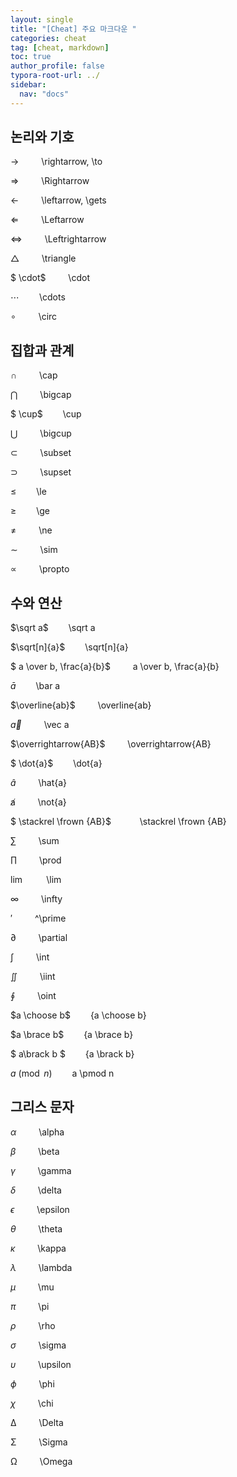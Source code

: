 ```yaml
---
layout: single
title: "[Cheat] 주요 마크다운 "
categories: cheat
tag: [cheat, markdown]
toc: true
author_profile: false
typora-root-url: ../
sidebar:
  nav: "docs"
---
```


## 논리와 기호

→    \rightarrow, \to

⇒    \Rightarrow

←    \leftarrow, \gets

⇐    \Leftarrow

⇔    \Leftrightarrow

△    \triangle

$ \cdot$    \cdot

$\cdots$   \cdots

$\circ$    \circ

## 집합과 관계

$\cap$    \cap

$\bigcap$    \bigcap

$ \cup$   \cup

$\bigcup$    \bigcup

$\subset$    \subset

$\supset$    \supset

≤   \le

≥   \ge

≠    \ne

$\sim$    \sim

$\propto$    \propto

## 수와 연산

$\sqrt a$   \sqrt a

$\sqrt[n]{a}$   \sqrt[n]{a}

$ a \over b, \frac{a}{b}$    a \over b, \frac{a}{b}

$\bar a$   \bar a

$\overline{ab}$    \overline{ab}

$\vec a$    \vec a

$\overrightarrow{AB}$    \overrightarrow{AB}

$ \dot{a}$   \dot{a}

$\hat{a}$    \hat{a}

a̸    \not{a}

$ \stackrel \frown {AB}$    \stackrel \frown {AB}

∑    \sum

∏    \prod

$\lim$    \lim

∞    \infty

′    ^\prime

∂    \partial

∫    \int

∬    \iint

∮    \oint

$a \choose b$   {a \choose b}

$a \brace b$   {a \brace b}

$ a\brack b $   {a \brack b}

$a \pmod n$   a \pmod n

## 그리스 문자

_α_    \alpha

_β_    \beta

_γ_    \gamma

_δ_    \delta

_ϵ_    \epsilon

_θ_    \theta

_κ_    \kappa

_λ_    \lambda

_μ_    \mu

_π_    \pi

_ρ_    \rho

_σ_    \sigma

_υ_    \upsilon

_ϕ_    \phi

_χ_    \chi

Δ    \Delta

Σ    \Sigma

Ω    \Omega
